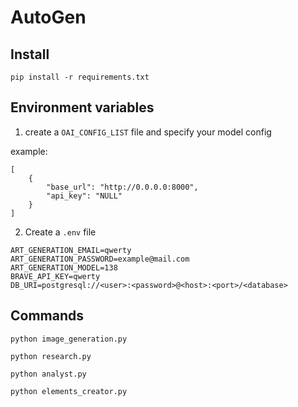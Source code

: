# AutoGen

## Install

```
pip install -r requirements.txt
```

## Environment variables

1. create a  `OAI_CONFIG_LIST` file and specify your model config

example:

```
[
    {
        "base_url": "http://0.0.0.0:8000",
        "api_key": "NULL"
    }
]
```

2. Create a `.env` file

```
ART_GENERATION_EMAIL=qwerty
ART_GENERATION_PASSWORD=example@mail.com
ART_GENERATION_MODEL=138
BRAVE_API_KEY=qwerty
DB_URI=postgresql://<user>:<password>@<host>:<port>/<database>
```

## Commands

```
python image_generation.py
```

```
python research.py
```

```
python analyst.py
```

```
python elements_creator.py
```